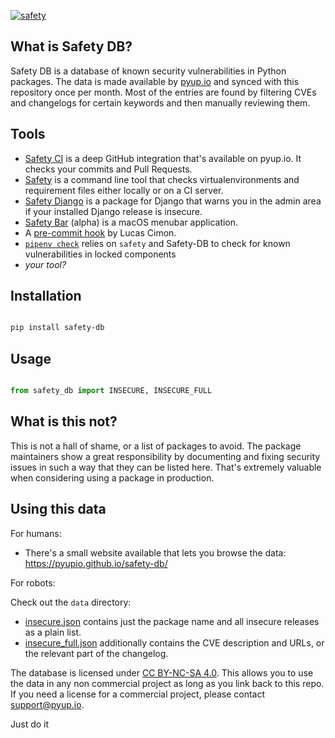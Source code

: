 [![safety](https://raw.githubusercontent.com/pyupio/safety-db/master/safety-db.jpg)](https://pyup.io/safety/)

## What is Safety DB?

Safety DB is a database of known security vulnerabilities in Python packages. The data is made available by [pyup.io](https://pyup.io/) and synced with this repository once per month. Most of the entries are found by filtering CVEs and changelogs for certain keywords and then manually reviewing them.

## Tools

- [Safety CI](https://pyup.io/safety/ci/) is a deep GitHub integration that's available on pyup.io. It checks your commits and Pull Requests.
- [Safety](https://pyup.io/safety/) is a command line tool that checks virtualenvironments and requirement files either locally or on a CI server. 
- [Safety Django](https://pyup.io/safety/django/) is a package for Django that warns you in the admin area if your installed Django release is insecure.
- [Safety Bar](https://github.com/pyupio/safety-bar) (alpha) is a macOS menubar application.
- A [pre-commit hook](https://github.com/Lucas-C/pre-commit-hooks-safety) by Lucas Cimon.
- [`pipenv check`](https://pipenv.readthedocs.io/en/latest/advanced/#detection-of-security-vulnerabilities) relies on `safety` and Safety-DB to check for known vulnerabilities in locked components
- *your tool?*

## Installation

```sh

pip install safety-db
```

## Usage

```python

from safety_db import INSECURE, INSECURE_FULL
```

## What is this not?

This is not a hall of shame, or a list of packages to avoid. The package maintainers show a great responsibility by documenting and fixing security issues in such a way that they can be listed here. That's extremely valuable when considering using a package in production.

## Using this data

For humans:

- There's a small website available that lets you browse the data: https://pyupio.github.io/safety-db/

For robots:

Check out the `data` directory:

- [insecure.json](https://github.com/pyupio/safety-db/blob/master/data/insecure.json) contains just the package name and all insecure releases as a plain list.
- [insecure_full.json](https://github.com/pyupio/safety-db/blob/master/data/insecure_full.json) additionally contains the CVE description and URLs, or the relevant part of the changelog.

The database is licensed under [CC BY-NC-SA 4.0](https://creativecommons.org/licenses/by-nc-sa/4.0/). This allows you to use the data in any non commercial project as long as you link back to this repo. If you need a license for a commercial project, please contact support@pyup.io.

Just do it
